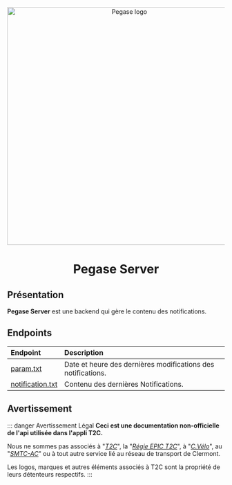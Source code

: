 <div align="center">
  <img src="/pegase.png" width="550px" alt="Pegase logo"/>
  <br>
  <h1>Pegase Server</h1>
</div>

## Présentation

**Pegase Server** est une backend qui gère le contenu des notifications.

## Endpoints

| Endpoint                              | Description                                     |
| :----------------------------------- | :---------------------------------------------- |
| [param.txt](/pegase/param.md)                           |Date et heure des dernières modifications des notifications.|
| [notification.txt](/pegase/notification.md)                    |Contenu des dernières Notifications.|

## Avertissement
::: danger Avertissement Légal
**Ceci est une documentation non-officielle de l'api utilisée dans l'appli T2C.**

Nous ne sommes pas associés à "*[T2C](https://www.t2c.fr/)*", la "*[Régie EPIC T2C](https://annuaire-entreprises.data.gouv.fr/entreprise/regie-des-transports-urbains-de-l-agglomeration-clermontoise-t2c-789515160)*", à "*[C.Vélo](https://www.c-velo.fr/)*", au "*[SMTC-AC](https://www.smtc-clermont-agglo.fr/)*" ou à tout autre service lié au réseau de transport de Clermont.

Les logos, marques et autres éléments associés à T2C sont la propriété de leurs détenteurs respectifs.
:::
